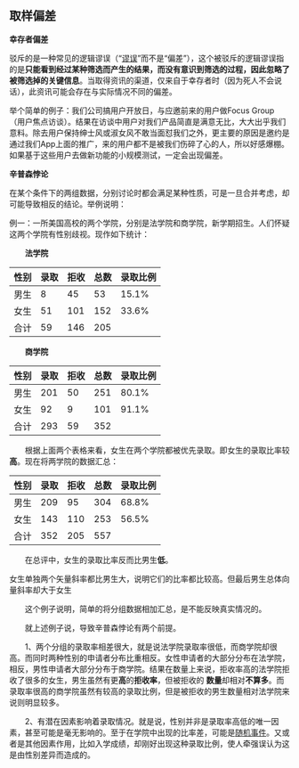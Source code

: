 ## 取样偏差

**幸存者偏差**

驳斥的是一种常见的逻辑谬误（“[谬误](https://baike.baidu.com/item/%E8%B0%AC%E8%AF%AF/5363111)”而不是“偏差”），这个被驳斥的逻辑谬误指的是**只能看到经过某种筛选而产生的结果，而没有意识到筛选的过程，因此忽略了被筛选掉的关键信息**。当取得资讯的渠道，仅来自于幸存者时（因为死人不会说话），此资讯可能会存在与实际情况不同的偏差。

举个简单的例子：我们公司搞用户开放日，与应邀前来的用户做Focus Group（用户焦点访谈）。结果在访谈中用户对我们产品简直是满意无比，大大出乎我们意料。除去用户保持绅士风或淑女风不敢当面怼我们之外，更主要的原因是邀约是通过我们App上面的推广，来的用户都不是被我们伤碎了心的人，所以好感爆棚。如果基于这些用户去做新功能的小规模测试，一定会出现偏差。



**辛普森悖论**

在某个条件下的两组数据，分别讨论时都会满足某种性质，可是一旦合并考虑，却可能导致相反的结论。举例说明：

例一：一所美国高校的两个学院，分别是法学院和商学院，新学期招生。人们怀疑这两个学院有性别歧视。现作如下统计：

　　**法学院**

| 性别 | 录取 | 拒收 | 总数 | 录取比例 |
| ---- | ---- | ---- | ---- | -------- |
| 男生 | 8    | 45   | 53   | 15.1%    |
| 女生 | 51   | 101  | 152  | 33.6%    |
| 合计 | 59   | 146  | 205  |          |

　　**商学院**

| 性别 | 录取 | 拒收 | 总数 | 录取比例 |
| ---- | ---- | ---- | ---- | -------- |
| 男生 | 201  | 50   | 251  | 80.1%    |
| 女生 | 92   | 9    | 101  | 91.1%    |
| 合计 | 293  | 59   | 352  |          |

　　根据上面两个表格来看，女生在两个学院都被优先录取。即女生的录取比率较**高**。现在将两学院的数据汇总：

| 性别 | 录取 | 拒收 | 总数 | 录取比例 |
| ---- | ---- | ---- | ---- | -------- |
| 男生 | 209  | 95   | 304  | 68.8%    |
| 女生 | 143  | 110  | 253  | 56.5%    |
| 合计 | 352  | 205  | 557  |          |

　　在总评中，女生的录取比率反而比男生**低**。

女生单独两个矢量斜率都比男生大，说明它们的比率都比较高。但最后男生总体向量斜率却大于女生

　　这个例子说明，简单的将分组数据相加汇总，是不能反映真实情况的。

　　就上述例子说，导致辛普森悖论有两个前提。

　　1、两个分组的录取率相差很大，就是说法学院录取率很低，而商学院却很高。而同时两种性别的申请者分布比重相反。女性申请者的大部分分布在法学院，相反，男性申请者大部分分布于商学院。结果在数量上来说，拒收率高的法学院拒收了很多的女生，男生虽然有更**高**的**拒收率**，但被拒收的 **数量**却相对**不算多**。而录取率很高的商学院虽然有较高的录取比例，但是被拒收的男生数量相对法学院来说则明显较多。

　　2、有潜在因素影响着录取情况。就是说，性别并非是录取率高低的唯一因素，甚至可能是毫无影响的。至于在学院中出现的比率差，可能是[随机事件](https://wiki.mbalib.com/wiki/%E9%9A%8F%E6%9C%BA%E4%BA%8B%E4%BB%B6)。又或者是其他因素作用，比如入学成绩，却刚好出现这种录取比例，使人牵强误认为这是由性别差异而造成的。
